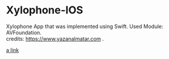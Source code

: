 # Xylophone-IOS
Xylophone App that was implemented using Swift. 
Used Module: AVFoundation.  
credits: https://www.yazanalmatar.com .

[a link](https://github.com/user/repo/blob/branch/other_file.md)
